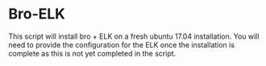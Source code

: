 # Bro-ELK

This script will install bro + ELK on a fresh ubuntu 17.04 installation.
You will need to provide the configuration for the ELK once the installation is complete
as this is not yet completed in the script.
